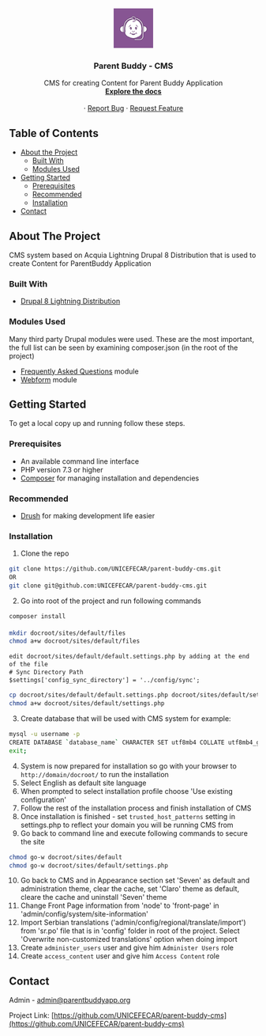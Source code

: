 
<!-- PROJECT LOGO -->
<br />
<p align="center">
  <a href="https://github.com/UNICEFECAR/parent-buddy-cms">
    <img src="logo.png" alt="Logo" width="80" height="80">
  </a>

  <h3 align="center">Parent Buddy - CMS</h3>

  <p align="center">
    CMS for creating Content for Parent Buddy Application
    <br />
    <a href="https://github.com/UNICEFECAR/parent-buddy-cms"><strong>Explore the docs</strong></a>
    <br />
    <br />
    ·
    <a href="https://github.com/UNICEFECAR/parent-buddy-cms/issues">Report Bug</a>
    ·
    <a href="https://github.com/UNICEFECAR/parent-buddy-cms/issues">Request Feature</a>
  </p>
</p>


<!-- TABLE OF CONTENTS -->
## Table of Contents

* [About the Project](#about-the-project)
  * [Built With](#built-with)
  * [Modules Used](#modules-used)
* [Getting Started](#getting-started)
  * [Prerequisites](#prerequisites)
  * [Recommended](#recommended)
  * [Installation](#installation)
* [Contact](#contact)


<!-- ABOUT THE PROJECT -->
## About The Project

CMS system based on Acquia Lightning Drupal 8 Distribution that is used to create Content for ParentBuddy Application

### Built With

* [Drupal 8 Lightning Distribution](https://www.drupal.org/project/lightning)

### Modules Used

Many third party Drupal modules were used. These are the most important, the full list can be seen by examining composer.json (in the root of the project)

* [Frequently Asked Questions](https://www.drupal.org/project/faq) module
* [Webform](https://www.drupal.org/project/webform) module


<!-- GETTING STARTED -->
## Getting Started

To get a local copy up and running follow these steps.

### Prerequisites

* An available command line interface
* PHP version 7.3 or higher
* [Composer](https://getcomposer.org/) for managing installation and dependencies

### Recommended

* [Drush](https://www.drush.org/) for making development life easier


### Installation

1. Clone the repo
```sh
git clone https://github.com/UNICEFECAR/parent-buddy-cms.git
OR
git clone git@github.com:UNICEFECAR/parent-buddy-cms.git
```
2. Go into root of the project and run following commands
```sh
composer install

mkdir docroot/sites/default/files
chmod a+w docroot/sites/default/files
```
```
edit docroot/sites/default/default.settings.php by adding at the end of the file
# Sync Directory Path
$settings['config_sync_directory'] = '../config/sync';
```
```sh
cp docroot/sites/default/default.settings.php docroot/sites/default/settings.php
chmod a+w docroot/sites/default/settings.php
```
3. Create database that will be used with CMS system for example:
```sh
mysql -u username -p
CREATE DATABASE `database_name` CHARACTER SET utf8mb4 COLLATE utf8mb4_general_ci;
exit;
```
4. System is now prepared for installation so go with your browser to `http://domain/docroot/` to run the installation
5. Select English as default site language
6. When prompted to select installation profile choose 'Use existing configuration'
7. Follow the rest of the installation process and finish installation of CMS
8. Once installation is finished - set `trusted_host_patterns` setting in settings.php to reflect your domain you will be running CMS from
9. Go back to command line and execute following commands to secure the site
```sh
chmod go-w docroot/sites/default
chmod go-w docroot/sites/default/settings.php
```
10. Go back to CMS and in Appearance section set 'Seven' as default and administration theme, clear the cache, set 'Claro' theme as default, cleare the cache and uninstall 'Seven' theme
11. Change Front Page information from 'node' to 'front-page' in 'admin/config/system/site-information'
12. Import Serbian translations ('admin/config/regional/translate/import') from 'sr.po' file that is in 'config' folder in root of the project. Select 'Overwrite non-customized translations' option when doing import
13. Create `administer_users` user and give him `Administer Users` role
14. Create `access_content` user and give him `Access Content` role


<!-- CONTACT -->
## Contact

Admin - admin@parentbuddyapp.org

Project Link: [https://github.com/UNICEFECAR/parent-buddy-cms](https://github.com/UNICEFECAR/parent-buddy-cms)
